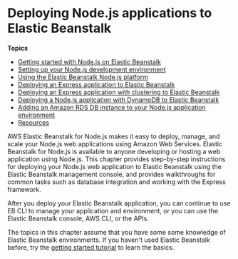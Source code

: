 # Deploying Node\.js applications to Elastic Beanstalk<a name="create_deploy_nodejs"></a>

**Topics**
+ [Getting started with Node\.js on Elastic Beanstalk](nodejs-getstarted.md)
+ [Setting up your Node\.js development environment](nodejs-devenv.md)
+ [Using the Elastic Beanstalk Node\.js platform](create_deploy_nodejs.container.md)
+ [Deploying an Express application to Elastic Beanstalk](create_deploy_nodejs_express.md)
+ [Deploying an Express application with clustering to Elastic Beanstalk](nodejs-express-clustering.md)
+ [Deploying a Node\.js application with DynamoDB to Elastic Beanstalk](nodejs-dynamodb-tutorial.md)
+ [Adding an Amazon RDS DB instance to your Node\.js application environment](create-deploy-nodejs.rds.md)
+ [Resources](create_deploy_nodejs.resources.md)

AWS Elastic Beanstalk for Node\.js makes it easy to deploy, manage, and scale your Node\.js web applications using Amazon Web Services\. Elastic Beanstalk for Node\.js is available to anyone developing or hosting a web application using Node\.js\. This chapter provides step\-by\-step instructions for deploying your Node\.js web application to Elastic Beanstalk using the Elastic Beanstalk management console, and provides walkthroughs for common tasks such as database integration and working with the Express framework\.

After you deploy your Elastic Beanstalk application, you can continue to use EB CLI to manage your application and environment, or you can use the Elastic Beanstalk console, AWS CLI, or the APIs\. 

The topics in this chapter assume that you have some some knowledge of Elastic Beanstalk environments\. If you haven't used Elastic Beanstalk before, try the [getting started tutorial](GettingStarted.md) to learn the basics\.